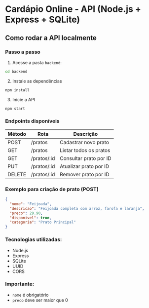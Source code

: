 # Cardápio Online - API (Node.js + Express + SQLite)

## Como rodar a API localmente

### Passo a passo

1. Acesse a pasta `backend`:

```bash
cd backend
```

2. Instale as dependências

```bash
npm install
```

3. Inicie a API

```bash
npm start
```

### Endpoints disponíveis

| Método | Rota         | Descrição                |
|--------|--------------|--------------------------|
| POST   | /pratos      | Cadastrar novo prato     |
| GET    | /pratos      | Listar todos os pratos   |
| GET    | /pratos/:id  | Consultar prato por ID   |
| PUT    | /pratos/:id  | Atualizar prato por ID   |
| DELETE | /pratos/:id  | Remover prato por ID     |


### Exemplo para criação de prato (POST)

```json
{
  "nome": "Feijoada",
  "descricao": "Feijoada completa com arroz, farofa e laranja",
  "preco": 29.90,
  "disponivel": true,
  "categoria": "Prato Principal"
}
```

### Tecnologias utilizadas:

- Node.js
- Express
- SQLite
- UUID
- CORS

### Importante:

- `nome` é obrigatório
- `preco` deve ser maior que 0
